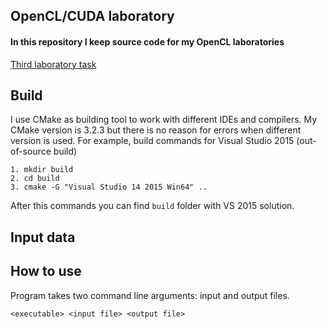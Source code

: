## OpenCL/CUDA laboratory

#### In this repository I keep source code for my OpenCL laboratories
[Third laboratory task](https://docs.google.com/viewer?a=v&pid=sites&srcid=ZGVmYXVsdGRvbWFpbnxwcmltYXRjdWRhfGd4OjZmOTQ4NTcyNjNhM2M0OGU)


## Build

I use CMake as building tool to work with different IDEs and compilers.
My CMake version is 3.2.3 but there is no reason for errors when different version is used.
For example, build commands for Visual Studio 2015 (out-of-source build)

```
1. mkdir build
2. cd build
3. cmake -G "Visual Studio 14 2015 Win64" ..
```
After this commands you can find `build` folder with VS 2015 solution.

## Input data

## How to use
Program takes two command line arguments: input and output files.
```
<executable> <input file> <output file>
```

